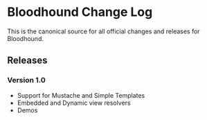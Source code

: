 # Bloodhound Change Log

This is the canonical source for all official changes and releases for
Bloodhound.

## Releases

### Version 1.0

- Support for Mustache and Simple Templates
- Embedded and Dynamic view resolvers
- Demos
